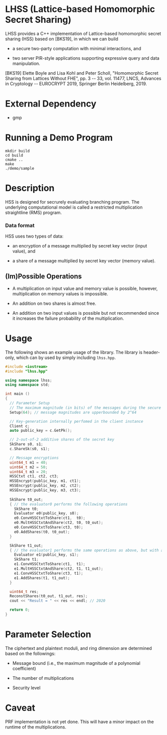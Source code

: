 # LHSS (Lattice-based Homomorphic Secret Sharing)

LHSS provides a C++ implementation of Lattice-based homomorphic secret sharing (HSS) based on [BKS19], in which we can build 

* a secure two-party computation with minimal interactions, and

* two server PIR-style applications supporting expressive query and data manipulation.

[BKS19] Elette Boyle and Lisa Kohl and Peter Scholl, "Homomorphic Secret Sharing from Lattices Without FHE", pp. 3 -- 33, vol. 11477, LNCS, Advances in Cryptology -- EUROCRYPT 2019, Springer Berlin Heidelberg, 2019.

# External Dependency

  * gmp

# Running a Demo Program

    mkdir build
    cd build
    cmake ..
    make
    ./demo/sample

# Description

HSS is designed for secrurely evaluating branching program.
The underlying computational model is called a restricted multiplication straightline (RMS) program.

### Data format 

HSS uses two types of data:

 * an encryption of a message multiplied by secret key vector (input value), and

 * a share of a message multiplied by secret key vector (memory value).


## (Im)Possible Operations

* A multiplication on input value and memory value is possible, however, multiplication on memory values is impossible.

* An addition on two shares is almost free.

* An addition on two input values is possible but not recommended since it increases the failure probability of the multiplication.

# Usage

The following shows an example usage of the library.
The library is header-only, which can by used by simply including `lhss.hpp`.

```cpp
#include <iostream>
#include "lhss.hpp"

using namespace lhss;
using namespace std;

int main ()
{
  // Parameter Setup
  // The maximum magnitude (in bits) of the messages during the secure computation should be provided.
  Setup(64); // message magnitudes are upperbounded by 2^64

  // Key-generation internally perfomed in the client instance
  Client c;
  auto public_key = c.GetPk();

  // 2-out-of-2 additive shares of the secret key
  SkShare s0, s1;
  c.ShareSk(s0, s1);

  // Message encryptions 
  uint64_t m1 = 40;
  uint64_t m2 = 50;
  uint64_t m3 = 20;
  HSSCtxt ct1, ct2, ct3;
  HSSEncrypt(public_key, m1, ct1);
  HSSEncrypt(public_key, m2, ct2);
  HSSEncrypt(public_key, m3, ct3);
 
  SkShare t0_out;
  { // the evaluator0 performs the following operations
    SkShare t0;
    Evaluator e0(public_key, s0);
    e0.ConvHSSCtxtToShare(ct1,  t0);
    e0.MultHSSCtxtAndShare(ct2, t0, t0_out);
    e0.ConvHSSCtxtToShare(ct3, t0);
    e0.AddShares(t0, t0_out);
  }

  SkShare t1_out;
  { // the evaluator1 performs the same operations as above, but with a different secret key share
    Evaluator e1(public_key, s1);
    SkShare t1;
    e1.ConvHSSCtxtToShare(ct1,  t1);
    e1.MultHSSCtxtAndShare(ct2, t1, t1_out);
    e1.ConvHSSCtxtToShare(ct3, t1);
    e1.AddShares(t1, t1_out);
  }

  uint64_t res;
  ReconstShares(t0_out, t1_out, res);
  cout << "Result = " << res << endl; // 2020

  return 0;
}
```
# Parameter Selection

The ciphertext and plaintext moduli, and ring dimension are determined based on the followings:

 * Message bound (i.e., the maximum magnitude of a polynomial coefficient)
 
 * The number of multiplications

 * Security level

# Caveat

  PRF implementation is not yet done. This will have a minor impact on the runtime of the multiplications.
